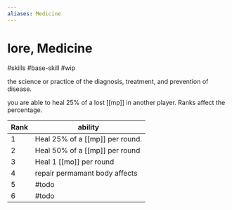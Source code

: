 ```yaml
---
aliases: Medicine
---
```

# lore, Medicine

#skills #base-skill  #wip

 the science or practice of the diagnosis, treatment, and prevention of disease.

you are able to heal 25% of a lost [[mp]] in another player. Ranks affect the percentage.

| Rank | ability                         |
| ---- | ------------------------------- |
| 1    | Heal 25% of a [[mp]] per round. |
| 2    | Heal 50% of a [[mp]] per round  |
| 3    | Heal 1 [[mo]] per round         |
| 4    | repair permamant body affects   |
| 5    | #todo                           |
| 6    | #todo                                 |

